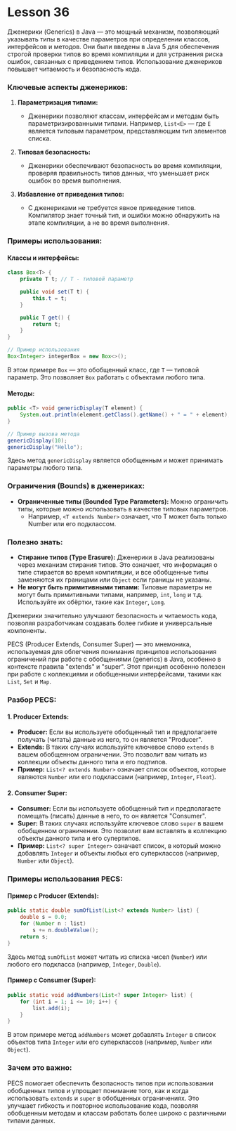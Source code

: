 # Lesson 36


Дженерики (Generics) в Java — это мощный механизм, позволяющий указывать типы в качестве параметров при определении классов, интерфейсов и методов. Они были введены в Java 5 для обеспечения строгой проверки типов во время компиляции и для устранения риска ошибок, связанных с приведением типов. Использование дженериков повышает читаемость и безопасность кода.

### Ключевые аспекты дженериков:

1. **Параметризация типами:**
    - Дженерики позволяют классам, интерфейсам и методам быть параметризированными типами. Например, `List<E>` — где `E` является типовым параметром, представляющим тип элементов списка.

2. **Типовая безопасность:**
    - Дженерики обеспечивают безопасность во время компиляции, проверяя правильность типов данных, что уменьшает риск ошибок во время выполнения.

3. **Избавление от приведения типов:**
    - С дженериками не требуется явное приведение типов. Компилятор знает точный тип, и ошибки можно обнаружить на этапе компиляции, а не во время выполнения.

### Примеры использования:

#### Классы и интерфейсы:

```java
class Box<T> {
    private T t; // T - типовой параметр

    public void set(T t) {
        this.t = t;
    }

    public T get() {
        return t;
    }
}

// Пример использования
Box<Integer> integerBox = new Box<>();
```

В этом примере `Box` — это обобщенный класс, где `T` — типовой параметр. Это позволяет `Box` работать с объектами любого типа.

#### Методы:

```java
public <T> void genericDisplay(T element) {
    System.out.println(element.getClass().getName() + " = " + element);
}

// Пример вызова метода
genericDisplay(10);
genericDisplay("Hello");
```

Здесь метод `genericDisplay` является обобщенным и может принимать параметры любого типа.

### Ограничения (Bounds) в дженериках:

- **Ограниченные типы (Bounded Type Parameters):** Можно ограничить типы, которые можно использовать в качестве типовых параметров.
    - Например, `<T extends Number>` означает, что T может быть только Number или его подклассом.

### Полезно знать:

- **Стирание типов (Type Erasure):** Дженерики в Java реализованы через механизм стирания типов. Это означает, что информация о типе стирается во время компиляции, и все обобщенные типы заменяются их границами или `Object` если границы не указаны.
- **Не могут быть примитивными типами:** Типовые параметры не могут быть примитивными типами, например, `int`, `long` и т.д. Используйте их обёртки, такие как `Integer`, `Long`.

Дженерики значительно улучшают безопасность и читаемость кода, позволяя разработчикам создавать более гибкие и универсальные компоненты.

PECS (Producer Extends, Consumer Super) — это мнемоника, используемая для облегчения понимания принципов использования ограничений при работе с обобщениями (generics) в Java, особенно в контексте правила "extends" и "super". Этот принцип особенно полезен при работе с коллекциями и обобщенными интерфейсами, такими как `List`, `Set` и `Map`.

### Разбор PECS:

#### 1. Producer Extends:
- **Producer:** Если вы используете обобщенный тип и предполагаете получать (читать) данные из него, то он является "Producer".
- **Extends:** В таких случаях используйте ключевое слово `extends` в вашем обобщенном ограничении. Это позволит вам читать из коллекции объекты данного типа и его подтипов.
- **Пример:** `List<? extends Number>` означает список объектов, которые являются `Number` или его подклассами (например, `Integer`, `Float`).

#### 2. Consumer Super:
- **Consumer:** Если вы используете обобщенный тип и предполагаете помещать (писать) данные в него, то он является "Consumer".
- **Super:** В таких случаях используйте ключевое слово `super` в вашем обобщенном ограничении. Это позволит вам вставлять в коллекцию объекты данного типа и его супертипов.
- **Пример:** `List<? super Integer>` означает список, в который можно добавлять `Integer` и объекты любых его суперклассов (например, `Number` или `Object`).

### Примеры использования PECS:

#### Пример с Producer (Extends):
```java
public static double sumOfList(List<? extends Number> list) {
    double s = 0.0;
    for (Number n : list)
        s += n.doubleValue();
    return s;
}
```
Здесь метод `sumOfList` может читать из списка чисел (`Number`) или любого его подкласса (например, `Integer`, `Double`).

#### Пример с Consumer (Super):
```java
public static void addNumbers(List<? super Integer> list) {
    for (int i = 1; i <= 10; i++) {
        list.add(i);
    }
}
```
В этом примере метод `addNumbers` может добавлять `Integer` в список объектов типа `Integer` или его суперклассов (например, `Number` или `Object`).

### Зачем это важно:
PECS помогает обеспечить безопасность типов при использовании обобщенных типов и упрощает понимание того, как и когда использовать `extends` и `super` в обобщенных ограничениях. Это улучшает гибкость и повторное использование кода, позволяя обобщенным методам и классам работать более широко с различными типами данных.


